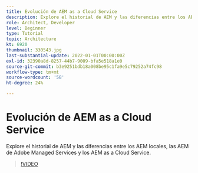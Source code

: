 ```yaml
---
title: Evolución de AEM as a Cloud Service
description: Explore el historial de AEM y las diferencias entre los AEM locales, las AEM de Adobe Managed Services y los AEM as a Cloud Service.
role: Architect, Developer
level: Beginner
type: Tutorial
topic: Architecture
kt: 6920
thumbnail: 330543.jpg
last-substantial-update: 2022-01-01T00:00:00Z
exl-id: 32390a8d-8257-44b7-9009-bfa5e518a1e0
source-git-commit: b3e9251bdb18a008be95c1fa9e5c79252a74fc98
workflow-type: tm+mt
source-wordcount: '58'
ht-degree: 24%

---
```


# Evolución de AEM as a Cloud Service

Explore el historial de AEM y las diferencias entre los AEM locales, las AEM de Adobe Managed Services y los AEM as a Cloud Service.

>[!VIDEO](https://video.tv.adobe.com/v/330543?quality=12&learn=on)
